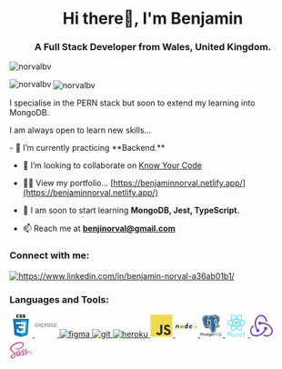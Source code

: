 <h1 align="center">Hi there👋, I'm Benjamin</h1>
<h3 align="center">A Full Stack Developer from Wales, United Kingdom.</h3>


<p align="left"> <img src="https://komarev.com/ghpvc/?username=norvalbv&label=Profile%20views&color=0e75b6&style=flat" alt="norvalbv" /> </p>

<p><img align="left" src="https://github-readme-stats.vercel.app/api/top-langs?username=norvalbv&show_icons=true&locale=en&layout=compact" alt="norvalbv" /></p>

<p>&nbsp;<img align="center" src="https://github-readme-stats.vercel.app/api?username=norvalbv&show_icons=true&locale=en" alt="norvalbv" /></p>

<p>I specialise in the PERN stack but soon to extend my learning into MongoDB.</p>
<p>I am always open to learn new skills...</p>
- 🌱 I’m currently practicing **Backend.**

- 👯 I’m looking to collaborate on [Know Your Code](https://github.com/norvalbv/know-your-code)

- 👨‍💻 View my portfolio... [https://benjaminnorval.netlify.app/](https://benjaminnorval.netlify.app/)

- 🌱 I am soon to start learning **MongoDB, Jest, TypeScript.**

- 📫 Reach me at **benjinorval@gmail.com**

<h3 align="left">Connect with me:</h3>
<p align="left">
<a href="https://linkedin.com/in/https://www.linkedin.com/in/benjamin-norval-a36ab01b1/" target="blank"><img align="center" src="https://raw.githubusercontent.com/rahuldkjain/github-profile-readme-generator/master/src/images/icons/Social/linked-in-alt.svg" alt="https://www.linkedin.com/in/benjamin-norval-a36ab01b1/" height="30" width="40" /></a>
</p>

<h3 align="left">Languages and Tools:</h3>
<p align="left"> <a href="https://www.w3schools.com/css/" target="_blank" rel="noreferrer"> <img src="https://raw.githubusercontent.com/devicons/devicon/master/icons/css3/css3-original-wordmark.svg" alt="css3" width="40" height="40"/> </a> <a href="https://expressjs.com" target="_blank" rel="noreferrer"> <img src="https://raw.githubusercontent.com/devicons/devicon/master/icons/express/express-original-wordmark.svg" alt="express" width="40" height="40"/> </a> <a href="https://www.figma.com/" target="_blank" rel="noreferrer"> <img src="https://www.vectorlogo.zone/logos/figma/figma-icon.svg" alt="figma" width="40" height="40"/> </a> <a href="https://git-scm.com/" target="_blank" rel="noreferrer"> <img src="https://www.vectorlogo.zone/logos/git-scm/git-scm-icon.svg" alt="git" width="40" height="40"/> </a> <a href="https://heroku.com" target="_blank" rel="noreferrer"> <img src="https://www.vectorlogo.zone/logos/heroku/heroku-icon.svg" alt="heroku" width="40" height="40"/> </a> <a href="https://developer.mozilla.org/en-US/docs/Web/JavaScript" target="_blank" rel="noreferrer"> <img src="https://raw.githubusercontent.com/devicons/devicon/master/icons/javascript/javascript-original.svg" alt="javascript" width="40" height="40"/> </a> <a href="https://nodejs.org" target="_blank" rel="noreferrer"> <img src="https://raw.githubusercontent.com/devicons/devicon/master/icons/nodejs/nodejs-original-wordmark.svg" alt="nodejs" width="40" height="40"/> </a> <a href="https://www.postgresql.org" target="_blank" rel="noreferrer"> <img src="https://raw.githubusercontent.com/devicons/devicon/master/icons/postgresql/postgresql-original-wordmark.svg" alt="postgresql" width="40" height="40"/> </a> <a href="https://reactjs.org/" target="_blank" rel="noreferrer"> <img src="https://raw.githubusercontent.com/devicons/devicon/master/icons/react/react-original-wordmark.svg" alt="react" width="40" height="40"/> </a> <a href="https://redux.js.org" target="_blank" rel="noreferrer"> <img src="https://raw.githubusercontent.com/devicons/devicon/master/icons/redux/redux-original.svg" alt="redux" width="40" height="40"/> </a> <a href="https://sass-lang.com" target="_blank" rel="noreferrer"> <img src="https://raw.githubusercontent.com/devicons/devicon/master/icons/sass/sass-original.svg" alt="sass" width="40" height="40"/> </a> </p>
